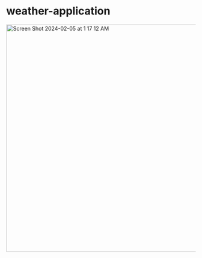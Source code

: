 # weather-application
<img width="605" alt="Screen Shot 2024-02-05 at 1 17 12 AM" src="https://github.com/satwik8005/weather-application/assets/143406522/49264d82-1bf4-4ae2-bcff-0d53d861bedc">


